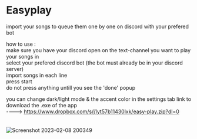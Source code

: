# Easyplay
import your songs to queue them one by one on discord with your prefered bot

how to use :<br />
make sure you have your discord open on the text-channel you want to play your songs in<br />
select your prefered discord bot (the bot must already be in your discord server)<br />
import songs in each line <br />
press start<br />
do not press anything untill you see the 'done' popup<br />

you can change dark/light mode & the accent color in the settings tab
link to download the .exe of the app <br /> ----> https://www.dropbox.com/s/j1yt57b11430lxk/easy-play.zip?dl=0<br />
<br /><br />
![Screenshot 2023-02-08 200349](https://user-images.githubusercontent.com/115648246/217592822-d5562e7b-a399-4753-ba1e-508906aadadc.png)



